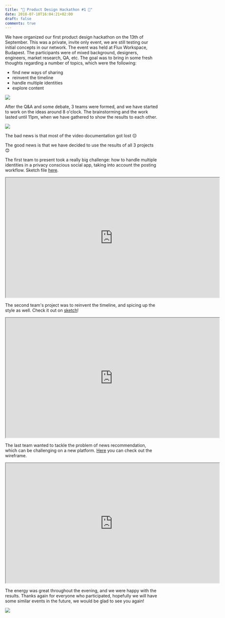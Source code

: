 ```yaml
---
title: "🚀 Product Design Hackathon #1 🚀"
date: 2018-07-10T16:04:21+02:00
draft: false
comments: true
---
```


We have organized our first product design hackathon on the 13th of September. This was a private, invite only event, we are still testing our initial concepts in our network. The event was held at Flux Workspace, Budapest. The participants were of mixed background, designers, engineers, market research, QA, etc. The goal was to bring in some fresh thoughts regarding a number of topics, which were the following:

- find new ways of sharing
- reinvent the timeline
- handle multiple identities
- explore content

![](/images/collage2.jpg)

After the Q&A and some debate, 3 teams were formed, and we have started to work on the ideas around 8 o'clock. The brainstorming and the work lasted until 11pm, when we have gathered to show the results to each other.

![](/images/collage3.jpg)

The bad news is that most of the video documentation got lost 😔

The good news is that we have decided to use the results of all 3 projects 😊

The first team to present took a really big challenge: how to handle multiple identities in a privacy conscious social app, taking into account the posting workflow. Sketch file [here](https://sketch.cloud/s/jrvGm/all/page-1/artboard-2).

<iframe src="https://drive.google.com/file/d/1tq_94uxqrUC3GMOburVdEmUbwWxtAVB9/preview" width="700" height="393"></iframe>

The second team's project was to reinvent the timeline, and spicing up the style as well. Check it out on [sketch](https://sketch.cloud/s/JJg0G/all/page-1/a4-copy-2)!

<iframe src="https://drive.google.com/file/d/1abRbMZkC2OipDOF3rhLY_6shFMkaWNSn/preview" width="700" height="393"></iframe>

The last team wanted to tackle the problem of news recommendation, which can be challenging on a new platform. [Here](https://www.figma.com/file/RxcHzdWqS9jjP1FNdovUMVj1/Social-App-Feed?node-id=0%3A1) you can check out the wireframe.

<iframe src="https://drive.google.com/file/d/1P2qtre-sFOAS-rfrNhh4yyEvW6Anwmry/preview" width="700" height="393"></iframe>

The energy was great throughout the evening, and we were happy with the results. Thanks again for everyone who participated, hopefully we will have some similar events in the future, we would be glad to see you again!

![](/images/participants.jpg)
